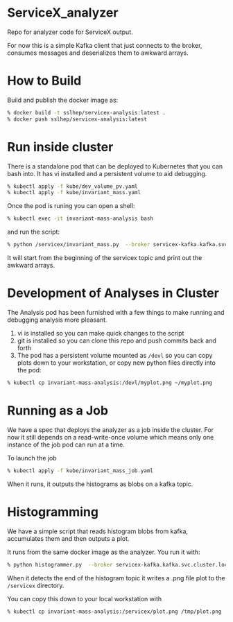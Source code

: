 # ServiceX_analyzer
Repo for analyzer code for ServiceX output. 

For now this is a simple Kafka client that just connects to the broker,
consumes messages and deserializes them to awkward arrays.

# How to Build
Build and publish the docker image as:
```bash
% docker build -t sslhep/servicex-analysis:latest .
% docker push sslhep/servicex-analysis:latest
```

# Run inside cluster
There is a standalone pod that can be deployed to Kubernetes that you can
bash into. It has vi installed and a persistent volume to aid debugging.

```bash
% kubectl apply -f kube/dev_volume_pv.yaml
% kubectl apply -f kube/invariant_mass.yaml
```

Once the pod is runing you can open a shell:
```bash
% kubectl exec -it invariant-mass-analysis bash
```

and run the script:
```bash
% python /servicex/invariant_mass.py  --broker servicex-kafka.kafka.svc.cluster.local
```

It will start from the beginning of the servicex topic and print out the
awkward arrays.

# Development of Analyses in Cluster
The Analysis pod has been furnished with a few things to make running and 
debugging analysis more pleasant.

1. vi is installed so you can make quick changes to the script
2. git is installed so you can clone this repo and push commits back and forth
3. The pod has a persistent volume mounted as `/devl` so you can copy plots down to your
workstation, or copy new python files directly into the pod:
```bash
% kubectl cp invariant-mass-analysis:/devl/myplot.png ~/myplot.png
```

# Running as a Job
We have a spec that deploys the analyzer as a job inside the cluster. For 
now it still depends on a read-write-once volume which means only one instance 
of the job pod can run at a time.

To launch the job
```bash
% kubectl apply -f kube/invariant_mass_job.yaml
```

When it runs, it outputs the histograms as blobs on a kafka topic.

# Histogramming
We have a simple script that reads histogram blobs from kafka, accumulates
them and then outputs a plot.

It runs from the same docker image as the analyzer. You run it with:
```bash
% python histogrammer.py  --broker servicex-kafka.kafka.svc.cluster.local
```

When it detects the end of the histogram topic it writes a .png file plot to
the `/servicex` directory. 

You can copy this down to your local workstation with
```bash
% kubectl cp invariant-mass-analysis:/servicex/plot.png /tmp/plot.png
```


